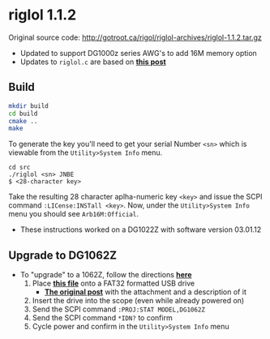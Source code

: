 # riglol 1.1.2
Original source code: http://gotroot.ca/rigol/riglol-archives/riglol-1.1.2.tar.gz

* Updated to support DG1000z series AWG's to add 16M memory option
* Updates to `riglol.c` are based on **[this post](https://www.eevblog.com/forum/testgear/need-help-hacking-dp832-for-multicolour-option/msg2470974/#msg2470974)**

## Build
``` bash
mkdir build
cd build
cmake ..
make
```

To generate the key you'll need to get your serial Number `<sn>` which is viewable from the `Utility>System Info` menu.
```
cd src
./riglol <sn> JNBE
$ <28-character key>
```

Take the resulting 28 character aplha-numeric key `<key>` and issue the SCPI command `:LICense:INSTall <key>`.
Now, under the `Utility>System Info` menu you should see `Arb16M:Official`.

* These instructions worked on a DG1022Z with software version 03.01.12

## Upgrade to DG1062Z
* To "upgrade" to a 1062Z, follow the directions **[here](https://www.eevblog.com/forum/testgear/rigol-dg1022z-function-generator-hack/msg2436027/#msg2436027)**
  1. Place **[this file](https://www.eevblog.com/forum/testgear/need-help-hacking-dp832-for-multicolour-option/?action=dlattach;attach=696567)** onto a FAT32 formatted USB drive
     * **[The original post](https://www.eevblog.com/forum/testgear/need-help-hacking-dp832-for-multicolour-option/msg2320485/#msg2320485)** with the attachment and a description of it
  2. Insert the drive into the scope (even while already powered on)
  3. Send the SCPI command `:PROJ:STAT MODEL,DG1062Z`
  4. Send the SCPI command `*IDN?` to confirm
  5. Cycle power and confirm in the `Utility>System Info` menu
